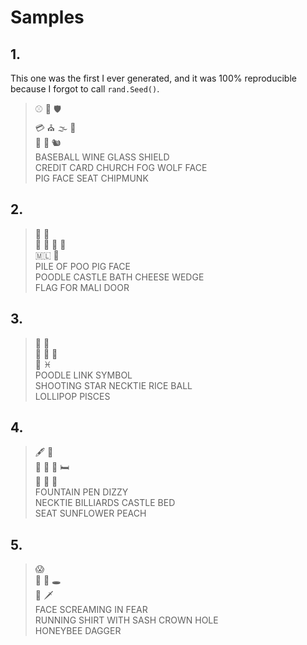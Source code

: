 # Samples

## 1.

This one was the first I ever generated, and it was 100% reproducible because I forgot to call `rand.Seed()`.

> ⚾️ 🍷 🛡️<br>
> 💳 ⛪️ 🌫️ 🐺<br>
> 🐷 💺 🐿️<br>
> BASEBALL WINE GLASS SHIELD<br>
> CREDIT CARD CHURCH FOG WOLF FACE<br>
> PIG FACE SEAT CHIPMUNK

## 2.

> 💩 🐷<br>
> 🐩 🏰 🛀 🧀<br>
> 🇲🇱 🚪<br>
> PILE OF POO PIG FACE<br>
> POODLE CASTLE BATH CHEESE WEDGE<br>
> FLAG FOR MALI DOOR<br>

## 3.

> 🐩 🔗<br>
> 🌠 👔 🍙<br>
> 🍭 ♓️<br>
> POODLE LINK SYMBOL<br>
> SHOOTING STAR NECKTIE RICE BALL<br>
> LOLLIPOP PISCES<br>

## 4.

> 🖋️ 💫<br>
> 👔 🎱 🏰 🛏️<br>
> 💺 🌻 🍑<br>
> FOUNTAIN PEN DIZZY<br>
> NECKTIE BILLIARDS CASTLE BED<br>
> SEAT SUNFLOWER PEACH<br>

## 5.

> 😱<br>
> 🎽 👑 🕳️<br>
> 🐝 🗡️<br>
> FACE SCREAMING IN FEAR<br>
> RUNNING SHIRT WITH SASH CROWN HOLE<br>
> HONEYBEE DAGGER<br>

